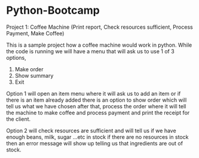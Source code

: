 # Python-Bootcamp
Project 1: Coffee Machine (Print report, Check resources sufficient, Process Payment, Make Coffee)

This is a sample project how a coffee machine would work in python.
While the code is running we will have a menu that will ask us to use 1 of 3 options,
1) Make order
2) Show summary
3) Exit

Option 1 will open an item menu where it will ask us to add an item or if there is an item already added there is an option to show order which will tell us what we have chosen after that, process the order where it will tell the machine to make coffee and process payment and print the receipt for the client.

Option 2 will check resources are sufficient and will tell us if we have enough beans, milk, sugar ...etc in stock if there are no resources in stock then an error message will show up telling us that ingredients are out of stock.
